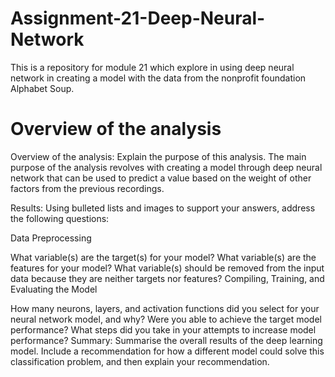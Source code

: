 # Assignment-21-Deep-Neural-Network
This is a repository for module 21 which explore in using deep neural network in creating a model with the data from the nonprofit foundation Alphabet Soup.

<h1>Overview of the analysis</h1>


Overview of the analysis: Explain the purpose of this analysis.
The main purpose of the analysis revolves with creating a model through deep neural network that can be used to predict a value based on the weight of other factors from the previous recordings.

Results: Using bulleted lists and images to support your answers, address the following questions:

Data Preprocessing

What variable(s) are the target(s) for your model?
What variable(s) are the features for your model?
What variable(s) should be removed from the input data because they are neither targets nor features?
Compiling, Training, and Evaluating the Model

How many neurons, layers, and activation functions did you select for your neural network model, and why?
Were you able to achieve the target model performance?
What steps did you take in your attempts to increase model performance?
Summary: Summarise the overall results of the deep learning model. Include a recommendation for how a different model could solve this classification problem, and then explain your recommendation.
